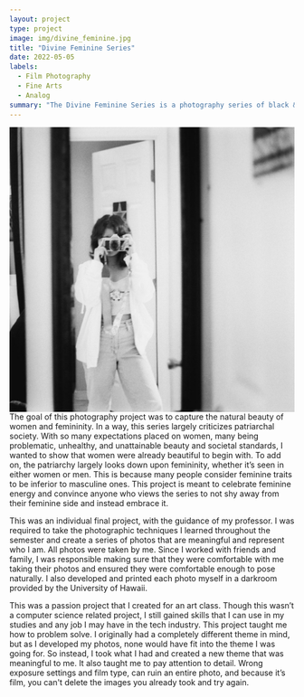 ```yaml
---
layout: project
type: project
image: img/divine_feminine.jpg
title: "Divine Feminine Series"
date: 2022-05-05
labels:
  - Film Photography
  - Fine Arts
  - Analog
summary: "The Divine Feminine Series is a photography series of black & white photos in 35mm format. It intends to showcase women in a natural setting and to appreciate the beauty of femininity."
---
```


<img width="600px" class="rounded float-start pe-4" style="float: left" src="../img/divine_feminine.jpg"> 

The goal of this photography project was to capture the natural beauty of women and femininity. In a way, this series largely criticizes patriarchal society. With so many expectations placed on women, many being problematic, unhealthy, and unattainable beauty and societal standards, I wanted to show that women were already beautiful to begin with. To add on, the patriarchy largely looks down upon femininity, whether it’s seen in either women or men. This is because many people consider feminine traits to be inferior to masculine ones. This project is meant to celebrate feminine energy and convince anyone who views the series to not shy away from their feminine side and instead embrace it. 

This was an individual final project, with the guidance of my professor. I was required to take the photographic techniques I learned throughout the semester and create a series of photos that are meaningful and represent who I am. All photos were taken by me. Since I worked with friends and family, I was responsible making sure that they were comfortable with me taking their photos and ensured they were comfortable enough to pose naturally. I also developed and printed each photo myself in a darkroom provided by the University of Hawaii. 

This was a passion project that I created for an art class. Though this wasn’t a computer science related project, I still gained skills that I can use in my studies and any job I may have in the tech industry. This project taught me how to problem solve. I originally had a completely different theme in mind, but as I developed my photos, none would have fit into the theme I was going for. So instead, I took what I had and created a new theme that was meaningful to me. It also taught me to pay attention to detail. Wrong exposure settings and film type, can ruin an entire photo, and because it’s film, you can't delete the images you already took and try again.
